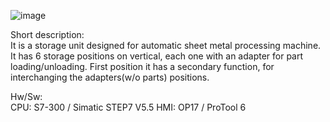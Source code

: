 ![image](https://github.com/user-attachments/assets/63bee4a1-7cfa-4f29-ab80-c7b33192504c)

Short description:\
It is a storage unit designed for automatic sheet metal processing machine. It has 6 storage positions on vertical, each one with an adapter for part loading/unloading. First position it has a secondary function, for interchanging the adapters(w/o parts) positions.

Hw/Sw:\
CPU: S7-300 / Simatic STEP7 V5.5
HMI: OP17 / ProTool 6



